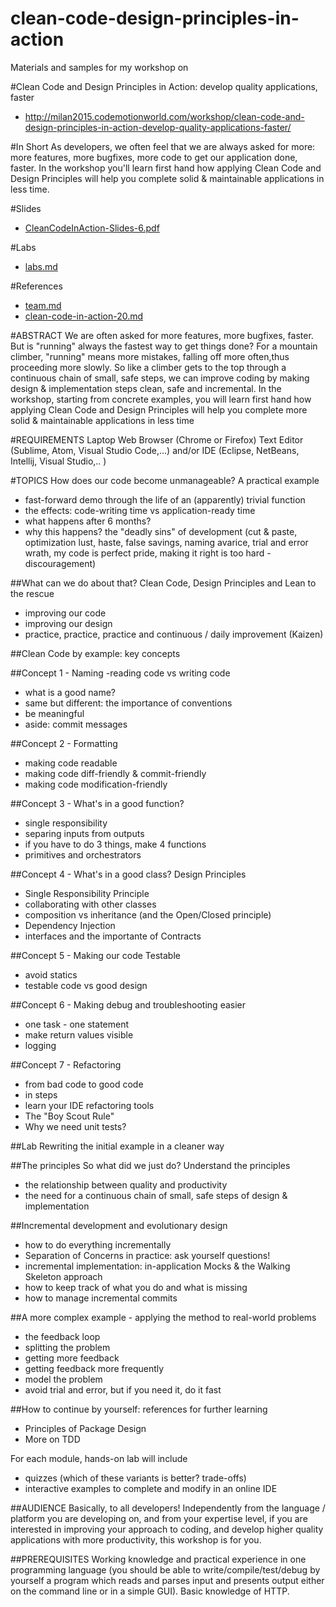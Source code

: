 # clean-code-design-principles-in-action

Materials and samples for my workshop on 

#Clean Code and Design Principles in Action: develop quality applications, faster
* http://milan2015.codemotionworld.com/workshop/clean-code-and-design-principles-in-action-develop-quality-applications-faster/

#In Short
As developers, we often feel that we are always asked for more: more
features, more bugfixes, more code to get our application done,
faster. In the workshop you'll learn first hand how applying Clean
Code and Design Principles will help you complete solid & maintainable
applications in less time.

#Slides
* [CleanCodeInAction-Slides-6.pdf](CleanCodeInAction-Slides-6.pdf)

#Labs
* [labs.md](labs.md)

#References
* [team.md](team.md)
* [clean-code-in-action-20.md](clean-code-in-action-20.md)

#ABSTRACT
We are often asked for more features, more bugfixes, faster. But is
"running" always the fastest way to get things done?
For a mountain climber, "running" means more mistakes, falling off
more often,thus proceeding more slowly.
So like a climber gets to the top through a continuous chain of small,
safe steps, we can improve coding by making design & implementation
steps clean, safe and incremental.
In the workshop, starting from concrete examples, you will learn first
hand how applying Clean Code and Design Principles will help you
complete more solid & maintainable applications in less time

#REQUIREMENTS
Laptop
Web Browser (Chrome or Firefox)
Text Editor (Sublime, Atom, Visual Studio Code,...) and/or IDE
(Eclipse,  NetBeans, Intellij, Visual Studio,.. )

#TOPICS
How does our code become unmanageable? A practical example
- fast-forward demo through the life of an (apparently) trivial function
- the effects: code-writing time vs application-ready time
- what happens after 6 months?
- why this happens? the "deadly sins" of development (cut & paste,
optimization lust, haste, false savings, naming avarice, trial and
error wrath, my code is perfect pride, making it right is too hard -
discouragement)

##What can we do about that? 
Clean Code, Design Principles and Lean to the rescue
- improving our code
- improving our design
- practice, practice, practice and continuous / daily improvement (Kaizen)

##Clean Code by example: key concepts

##Concept 1 - Naming
-reading code vs writing code
- what is a good name?
- same but different: the importance of conventions
- be meaningful
- aside: commit messages

##Concept 2 - Formatting
- making code readable
- making code diff-friendly & commit-friendly
- making code modification-friendly

##Concept 3 - What's in a good function?
- single responsibility
- separing inputs from outputs
- if you have to do 3 things, make 4 functions
- primitives and orchestrators

##Concept 4 - What's in a good class? Design Principles
- Single Responsibility Principle
- collaborating with other classes
- composition vs inheritance (and the Open/Closed principle)
- Dependency Injection
- interfaces and the importante of Contracts

##Concept 5 - Making our code Testable
- avoid statics
- testable code vs good design

##Concept 6 - Making debug and troubleshooting easier
- one task - one statement
- make return values visible
- logging

##Concept 7 - Refactoring
- from bad code to good code
- in steps
- learn your IDE refactoring tools
- The "Boy Scout Rule"
- Why we need unit tests?

##Lab
Rewriting the initial example in a cleaner way

##The principles
So what did we just do? Understand the principles
- the relationship between quality and productivity
- the need for a continuous chain of small, safe steps of design &
implementation

##Incremental development and evolutionary design
- how to do everything incrementally
- Separation of Concerns in practice: ask yourself questions!
- incremental implementation: in-application Mocks & the Walking
Skeleton approach
- how to keep track of what you do and what is missing
- how to manage incremental commits

##A more complex example - applying the method to real-world problems
- the feedback loop
- splitting the problem
- getting more feedback
- getting feedback more frequently
- model the problem
- avoid trial and error, but if you need it, do it fast

##How to continue by yourself: references for further learning
- Principles of Package Design
- More on TDD

For each module, hands-on lab will include
- quizzes (which of these variants is better? trade-offs)
- interactive examples to complete and modify in an online IDE


##AUDIENCE
Basically, to all developers! Independently from the language /
platform you are developing on, and from your expertise level, if you
are interested in improving your approach to coding, and develop
higher quality applications with more productivity, this workshop is
for you.


##PREREQUISITES
Working knowledge and practical experience in one programming language
(you should be able to write/compile/test/debug by yourself a program
which reads and parses input and presents output either on the command
line or in a simple GUI).
Basic knowledge of HTTP.